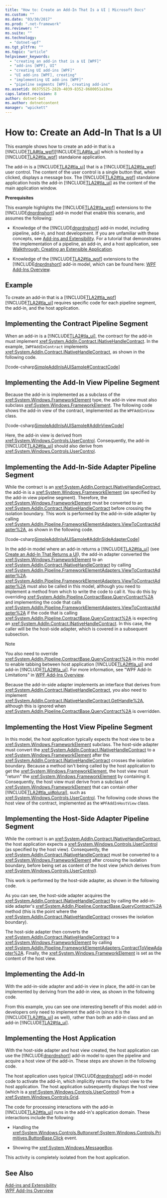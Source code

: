 ```yaml
---
title: "How to: Create an Add-In That Is a UI | Microsoft Docs"
ms.custom: ""
ms.date: "03/30/2017"
ms.prod: ".net-framework"
ms.reviewer: ""
ms.suite: ""
ms.technology: 
  - "dotnet-wpf"
ms.tgt_pltfrm: ""
ms.topic: "article"
helpviewer_keywords: 
  - "creating an add-in that is a UI [WPF]"
  - "add-ins [WPF], UI"
  - "creating UI add-ins [WPF]"
  - "UI add-ins [WPF], creating"
  - "implementing UI add-ins [WPF]"
  - "pipeline segments [WPF], creating add-ins"
ms.assetid: 86375525-282b-4039-8352-8680051a10ea
caps.latest.revision: 8
author: dotnet-bot
ms.author: dotnetcontent
manager: "wpickett"
---
```

# How to: Create an Add-In That Is a UI
This example shows how to create an add-in that is a              [!INCLUDE[TLA#tla_wpf](../../../../includes/tlasharptla-wpf-md.md)][!INCLUDE[TLA#tla_ui](../../../../includes/tlasharptla-ui-md.md)] which is hosted by a              [!INCLUDE[TLA2#tla_wpf](../../../../includes/tla2sharptla-wpf-md.md)] standalone application.  
  
 The add-in is a              [!INCLUDE[TLA2#tla_ui](../../../../includes/tla2sharptla-ui-md.md)] that is a              [!INCLUDE[TLA2#tla_wpf](../../../../includes/tla2sharptla-wpf-md.md)] user control. The content of the user control is a single button that, when clicked, displays a message box. The              [!INCLUDE[TLA2#tla_wpf](../../../../includes/tla2sharptla-wpf-md.md)] standalone application hosts the add-in              [!INCLUDE[TLA2#tla_ui](../../../../includes/tla2sharptla-ui-md.md)] as the content of the main application window.  
  
 **Prerequisites**  
  
 This example highlights the              [!INCLUDE[TLA2#tla_wpf](../../../../includes/tla2sharptla-wpf-md.md)] extensions to the              [!INCLUDE[dnprdnshort](../../../../includes/dnprdnshort-md.md)] add-in model that enable this scenario, and assumes the following:  
  
-   Knowledge of the                      [!INCLUDE[dnprdnshort](../../../../includes/dnprdnshort-md.md)] add-in model, including pipeline, add-in, and host development. If you are unfamiliar with these concepts, see                      [Add-ins and Extensibility](../../../../docs/framework/add-ins/index.md). For a tutorial that demonstrates the implementation of a pipeline, an add-in, and a host application, see                      [Walkthrough: Creating an Extensible Application](../../../../docs/framework/add-ins/walkthrough-create-extensible-app.md).  
  
-   Knowledge of the                      [!INCLUDE[TLA2#tla_wpf](../../../../includes/tla2sharptla-wpf-md.md)] extensions to the                      [!INCLUDE[dnprdnshort](../../../../includes/dnprdnshort-md.md)] add-in model, which can be found here:                      [WPF Add-Ins Overview](../../../../docs/framework/wpf/app-development/wpf-add-ins-overview.md).  
  
## Example  
 To create an add-in that is a                      [!INCLUDE[TLA2#tla_wpf](../../../../includes/tla2sharptla-wpf-md.md)][!INCLUDE[TLA2#tla_ui](../../../../includes/tla2sharptla-ui-md.md)] requires specific code for each pipeline segment, the add-in, and the host application.  
    
  
<a name="Contract"></a>   
## Implementing the Contract Pipeline Segment  
 When an add-in is a                              [!INCLUDE[TLA2#tla_ui](../../../../includes/tla2sharptla-ui-md.md)], the contract for the add-in must implement                              <xref:System.AddIn.Contract.INativeHandleContract>. In the example,                              `IWPFAddInContract` implements                              <xref:System.AddIn.Contract.INativeHandleContract>, as shown in the following code.  
  
 [!code-csharp[SimpleAddInIsAUISample#ContractCode](../../../../samples/snippets/csharp/VS_Snippets_Wpf/SimpleAddInIsAUISample/CSharp/Contracts/IWPFAddInContract.cs#contractcode)]  
  
<a name="AddInViewPipeline"></a>   
## Implementing the Add-In View Pipeline Segment  
 Because the add-in is implemented as a subclass of the                              <xref:System.Windows.FrameworkElement> type, the add-in view must also subclass                              <xref:System.Windows.FrameworkElement>. The following code shows the add-in view of the contract, implemented as the                              `WPFAddInView` class.  
  
 [!code-csharp[SimpleAddInIsAUISample#AddInViewCode](../../../../samples/snippets/csharp/VS_Snippets_Wpf/SimpleAddInIsAUISample/CSharp/AddInViews/WPFAddInView.cs#addinviewcode)]  
  
 Here, the add-in view is derived from                              <xref:System.Windows.Controls.UserControl>. Consequently, the add-in                              [!INCLUDE[TLA2#tla_ui](../../../../includes/tla2sharptla-ui-md.md)] should also derive from                              <xref:System.Windows.Controls.UserControl>.  
  
<a name="AddInSideAdapter"></a>   
## Implementing the Add-In-Side Adapter Pipeline Segment  
 While the contract is an                              <xref:System.AddIn.Contract.INativeHandleContract>, the add-in is a                              <xref:System.Windows.FrameworkElement> (as specified by the add-in view pipeline segment). Therefore, the                              <xref:System.Windows.FrameworkElement> must be converted to an                              <xref:System.AddIn.Contract.INativeHandleContract> before crossing the isolation boundary. This work is performed by the add-in-side adapter by calling                              <xref:System.AddIn.Pipeline.FrameworkElementAdapters.ViewToContractAdapter%2A>, as shown in the following code.  
  
 [!code-csharp[SimpleAddInIsAUISample#AddInSideAdapterCode](../../../../samples/snippets/csharp/VS_Snippets_Wpf/SimpleAddInIsAUISample/CSharp/AddInSideAdapters/WPFAddIn_ViewToContractAddInSideAdapter.cs#addinsideadaptercode)]  
  
 In the add-in model where an add-in returns a                              [!INCLUDE[TLA2#tla_ui](../../../../includes/tla2sharptla-ui-md.md)] (see                              [Create an Add-In That Returns a UI](../../../../docs/framework/wpf/app-development/how-to-create-an-add-in-that-returns-a-ui.md)), the add-in adapter converted the                              <xref:System.Windows.FrameworkElement> to an                              <xref:System.AddIn.Contract.INativeHandleContract> by calling                              <xref:System.AddIn.Pipeline.FrameworkElementAdapters.ViewToContractAdapter%2A>.                              <xref:System.AddIn.Pipeline.FrameworkElementAdapters.ViewToContractAdapter%2A> must also be called in this model, although you need to implement a method from which to write the code to call it. You do this by overriding                              <xref:System.AddIn.Pipeline.ContractBase.QueryContract%2A> and implementing the code that calls                              <xref:System.AddIn.Pipeline.FrameworkElementAdapters.ViewToContractAdapter%2A> if the code that is calling                              <xref:System.AddIn.Pipeline.ContractBase.QueryContract%2A> is expecting an                              <xref:System.AddIn.Contract.INativeHandleContract>. In this case, the caller will be the host-side adapter, which is covered in a subsequent subsection.  
  
> [!NOTE]
>  You also need to override                                  <xref:System.AddIn.Pipeline.ContractBase.QueryContract%2A> in this model to enable tabbing between host application                                  [!INCLUDE[TLA2#tla_ui](../../../../includes/tla2sharptla-ui-md.md)] and add-in                                  [!INCLUDE[TLA2#tla_ui](../../../../includes/tla2sharptla-ui-md.md)]. For more information, see "WPF Add-In Limitations" in                                  [WPF Add-Ins Overview](../../../../docs/framework/wpf/app-development/wpf-add-ins-overview.md).  
  
 Because the add-in-side adapter implements an interface that derives from                              <xref:System.AddIn.Contract.INativeHandleContract>, you also need to implement                              <xref:System.AddIn.Contract.INativeHandleContract.GetHandle%2A>, although this is ignored when                              <xref:System.AddIn.Pipeline.ContractBase.QueryContract%2A> is overridden.  
  
<a name="HostViewPipeline"></a>   
## Implementing the Host View Pipeline Segment  
 In this model, the host application typically expects the host view to be a                              <xref:System.Windows.FrameworkElement> subclass. The host-side adapter must convert the                              <xref:System.AddIn.Contract.INativeHandleContract> to a                              <xref:System.Windows.FrameworkElement> after the                              <xref:System.AddIn.Contract.INativeHandleContract> crosses the isolation boundary. Because a method isn't being called by the host application to get the                              <xref:System.Windows.FrameworkElement>, the host view must "return" the                              <xref:System.Windows.FrameworkElement> by containing it. Consequently, the host view must derive from a subclass of                              <xref:System.Windows.FrameworkElement> that can contain other                              [!INCLUDE[TLA2#tla_ui#plural](../../../../includes/tla2sharptla-uisharpplural-md.md)], such as                              <xref:System.Windows.Controls.UserControl>. The following code shows the host view of the contract, implemented as the                              `WPFAddInHostView` class.  
  
  
  
<a name="HostSideAdapter"></a>   
## Implementing the Host-Side Adapter Pipeline Segment  
 While the contract is an                              <xref:System.AddIn.Contract.INativeHandleContract>, the host application expects a                              <xref:System.Windows.Controls.UserControl> (as specified by the host view). Consequently, the                              <xref:System.AddIn.Contract.INativeHandleContract> must be converted to a                              <xref:System.Windows.FrameworkElement> after crossing the isolation boundary, before being set as content of the host view (which derives from                              <xref:System.Windows.Controls.UserControl>).  
  
 This work is performed by the host-side adapter, as shown in the following code.  
  
  
  
 As you can see, the host-side adapter acquires the                              <xref:System.AddIn.Contract.INativeHandleContract> by calling the add-in-side adapter's                              <xref:System.AddIn.Pipeline.ContractBase.QueryContract%2A> method (this is the point where the                              <xref:System.AddIn.Contract.INativeHandleContract> crosses the isolation boundary).  
  
 The host-side adapter then converts the                              <xref:System.AddIn.Contract.INativeHandleContract> to a                              <xref:System.Windows.FrameworkElement> by calling                              <xref:System.AddIn.Pipeline.FrameworkElementAdapters.ContractToViewAdapter%2A>. Finally, the                              <xref:System.Windows.FrameworkElement> is set as the content of the host view.  
  
<a name="AddIn"></a>   
## Implementing the Add-In  
 With the add-in-side adapter and add-in view in place, the add-in can be implemented by deriving from the add-in view, as shown in the following code.  
  
  
  
  
  
 From this example, you can see one interesting benefit of this model: add-in developers only need to implement the add-in (since it is the                              [!INCLUDE[TLA2#tla_ui](../../../../includes/tla2sharptla-ui-md.md)] as well), rather than both an add-in class and an add-in                              [!INCLUDE[TLA2#tla_ui](../../../../includes/tla2sharptla-ui-md.md)].  
  
<a name="HostApp"></a>   
## Implementing the Host Application  
 With the host-side adapter and host view created, the host application can use the                              [!INCLUDE[dnprdnshort](../../../../includes/dnprdnshort-md.md)] add-in model to open the pipeline and acquire a host view of the add-in. These steps are shown in the following code.  
  
  
  
 The host application uses typical                              [!INCLUDE[dnprdnshort](../../../../includes/dnprdnshort-md.md)] add-in model code to activate the add-in, which implicitly returns the host view to the host application. The host application subsequently displays the host view (which is a                              <xref:System.Windows.Controls.UserControl>) from a                              <xref:System.Windows.Controls.Grid>.  
  
 The code for processing interactions with the add-in                              [!INCLUDE[TLA2#tla_ui](../../../../includes/tla2sharptla-ui-md.md)] runs in the add-in's application domain. These interactions include the following:  
  
-   Handling the                                      <xref:System.Windows.Controls.Button><xref:System.Windows.Controls.Primitives.ButtonBase.Click> event.  
  
-   Showing the                                      <xref:System.Windows.MessageBox>.  
  
 This activity is completely isolated from the host application.  
  
## See Also  
 [Add-ins and Extensibility](../../../../docs/framework/add-ins/index.md)   
 [WPF Add-Ins Overview](../../../../docs/framework/wpf/app-development/wpf-add-ins-overview.md)